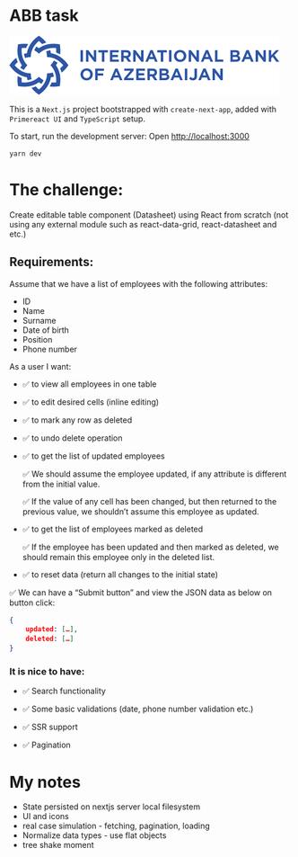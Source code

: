 # ABB task

![logo](./public/abb-logo.png)

This is a `Next.js` project bootstrapped with `create-next-app`, added with `Primereact UI` and `TypeScript` setup.

To start, run the development server: Open [http://localhost:3000](http://localhost:3000)

```bash
yarn dev
```

# The challenge:

Create editable table component (Datasheet) using React from scratch (not using any external module such as react-data-grid, react-datasheet and etc.)

## Requirements:

Assume that we have a list of employees with the following attributes:

- ID
- Name
- Surname
- Date of birth
- Position
- Phone number

As a user I want:

- ✅ to view all employees in one table
- ✅ to edit desired cells (inline editing)
- ✅ to mark any row as deleted
- ✅ to undo delete operation
- ✅ to get the list of updated employees

  ✅ We should assume the employee updated, if any attribute is different from the initial value.

  ✅ If the value of any cell has been changed, but then returned to the previous value, we shouldn’t assume this employee as updated.

- ✅ to get the list of employees marked as deleted

  ✅ If the employee has been updated and then marked as deleted, we should remain this employee only in the deleted list.

- ✅ to reset data (return all changes to the initial state)

✅ We can have a “Submit button” and view the JSON data as below on button click:

```json
{
	updated: […],
	deleted: […]
}
```

### It is nice to have:

- ✅ Search functionality

- ✅ Some basic validations (date, phone number validation etc.)
- ✅ SSR support
- ✅ Pagination

# My notes

- State persisted on nextjs server local filesystem
- UI and icons
- real case simulation - fetching, pagination, loading
- Normalize data types - use flat objects
- tree shake moment

